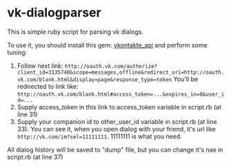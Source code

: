 # vk-dialogparser
This is simple ruby script for parsing vk dialogs.

To use it, you should install this gem: [vkontakte_api](https://github.com/7even/vkontakte_api) and perform some tuning:
1.  Follow next link:
`http://oauth.vk.com/authorize?client_id=3135748&scope=messages,offline&redirect_uri=http://oauth.vk.com/blank.html&display=page&response_type=token`
You'll be redirected to link like:
`http://oauth.vk.com/blank.html#access_token=...&expires_in=0&user_id=...`
2.  Supply access_token in this link to access_token variable in script.rb (at line 31)
3.  Supply your companion id to other_user_id variable in script.rb (at line 33). You can see it, when you open dialog with your friend, it's url like `http://vk.com/im?sel=11111111`. 11111111 is what you need.

All dialog history will be saved to "dump" file, but you can change it's nae in script.rb (at line 37)